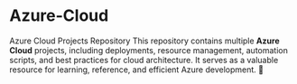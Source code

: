 # Azure-Cloud
Azure Cloud Projects Repository    This repository contains multiple **Azure Cloud** projects, including deployments, resource management, automation scripts, and best practices for cloud architecture. It serves as a valuable resource for learning, reference, and efficient Azure development. 🚀
